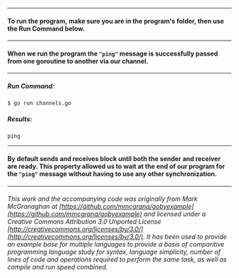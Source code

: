 ___
#### To run the program, make sure you are in the program's folder, then use the Run Command below.
___
#### When we run the program the `"ping"` message is successfully passed from one goroutine to another via our channel.
___
##### Run Command:

`$ go run channels.go`

##### Results:

`ping`
___
#### By default sends and receives block until both the sender and receiver are ready. This property allowed us to wait at the end of our program for the `"ping"` message without having to use any other synchronization.
___
###### This work and the accompanying code was originally from Mark McGranaghan at [https://github.com/mmcgrana/gobyexample](https://github.com/mmcgrana/gobyexample) and licensed under a Creative Commons Attribution 3.0 Unported License [http://creativecommons.org/licenses/by/3.0/](http://creativecommons.org/licenses/by/3.0/). It has been used to provide an example base for multiple languages to provide a basis of comparitive programming language study for syntax, language simplicity, number of lines of code and operations required to perform the same task, as well as compile and run speed combined.